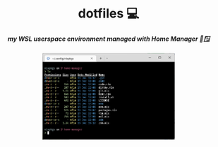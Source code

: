 <div align=center>

# dotfiles 💻
#### _my WSL userspace environment managed with Home Manager 🐧🪟_

<img src=screenshot.png width=300px>
</div>
